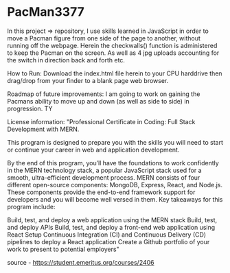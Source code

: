 # PacMan3377
In this project => repository, I use skills learned in JavaScript in order to move a Pacman figure from one side of the page to another, without running off the webpage. Herein the checkwalls() function is administered to keep the Pacman on the screen. As well as 4 jpg uploads accounting for the switch in direction back and forth etc.


How to Run: Download the index.html file herein to your CPU harddrive then drag/drop from your finder to a blank page web browser.  

Roadmap of future improvements: I am going to work on gaining the Pacmans ability to move up and down (as well as side to side) in progression. TY  

License information: "Professional Certificate in Coding: Full Stack Development with MERN. 

This program is designed to prepare you with the skills you will need to start or continue your career in web and application development.   

By the end of this program, you’ll have the foundations to work confidently in the MERN technology stack, a popular JavaScript stack used for a smooth, ultra-efficient development process. MERN consists of four different open-source components: MongoDB, Express, React, and Node.js. These components provide the end-to-end framework support for developers and you will become well versed in them. Key takeaways for this program include:

Build, test, and deploy a web application using the MERN stack
Build, test, and deploy APIs
Build, test, and deploy a front-end web application using React
Setup Continuous Integration (CI) and Continuous Delivery (CD) pipelines to deploy a React application
Create a Github portfolio of your work to present to potential employers"


source - https://student.emeritus.org/courses/2406 

